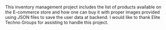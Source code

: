 This inventory management project includes the list of 
products available on the E-commerce store and how one 
can buy it with proper images provided using JSON files 
to save the user data at backend.
I would like to thank Elite Techno Groups for assisting
to handle this project.  
 